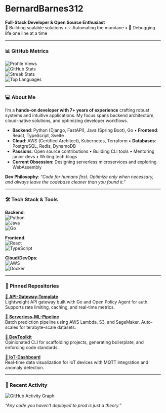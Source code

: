 # BernardBarnes312  
**Full-Stack Developer & Open Source Enthusiast**  
🚀 Building scalable solutions • 💡 Automating the mundane • 🔧 Debugging life one line at a time  

---

### 📊 GitHub Metrics  
![Profile Views](https://komarev.com/ghpvc/?username=bernardbarnes312&color=blueviolet&style=flat)  
![GitHub Stats](https://github-readme-stats.vercel.app/api?username=bernardbarnes312&show_icons=true&theme=radical&hide_title=true&include_all_commits=true)  
![Streak Stats](https://streak-stats.demolab.com?user=bernardbarnes312&theme=radical&date_format=M%20j%5B%2C%20Y%5D)  
![Top Languages](https://github-readme-stats.vercel.app/api/top-langs/?username=bernardbarnes312&layout=compact&theme=radical&langs_count=6)  

---

### 💻 About Me  
I’m a **hands-on developer with 7+ years of experience** crafting robust systems and intuitive applications. My focus spans backend architecture, cloud-native solutions, and optimizing developer workflows.  

- **Backend**: Python (Django, FastAPI), Java (Spring Boot), Go • **Frontend**: React, TypeScript, Svelte  
- **Cloud**: AWS (Certified Architect), Kubernetes, Terraform • **Databases**: PostgreSQL, Redis, DynamoDB  
- **Passions**: Open source contributions • Building CLI tools • Mentoring junior devs • Writing tech blogs  
- **Current Obsession**: Designing serverless microservices and exploring WebAssembly  

**Dev Philosophy**: *“Code for humans first. Optimize only when necessary, and always leave the codebase cleaner than you found it.”*  

---

### 🛠️ Tech Stack & Tools  
**Backend**:  
![Python](https://img.shields.io/badge/-Python-3776AB?logo=python&logoColor=white)  
![Java](https://img.shields.io/badge/-Java-007396?logo=java&logoColor=white)  
![Go](https://img.shields.io/badge/-Go-00ADD8?logo=go&logoColor=white)  

**Frontend**:  
![React](https://img.shields.io/badge/-React-61DAFB?logo=react&logoColor=black)  
![TypeScript](https://img.shields.io/badge/-TypeScript-3178C6?logo=typescript&logoColor=white)  

**Cloud/DevOps**:  
![AWS](https://img.shields.io/badge/-AWS-232F3E?logo=amazonaws&logoColor=white)  
![Docker](https://img.shields.io/badge/-Docker-2496ED?logo=docker&logoColor=white)  

---

### 📌 Pinned Repositories  
[🔗 **API-Gateway-Template**](https://github.com/bernardbarnes312/api-gateway-template)  
Lightweight API gateway built with Go and Open Policy Agent for auth. Supports rate limiting, caching, and real-time metrics.  

[🔗 **Serverless-ML-Pipeline**](https://github.com/bernardbarnes312/serverless-ml-pipeline)  
Batch prediction pipeline using AWS Lambda, S3, and SageMaker. Auto-scales for terabyte-scale datasets.  

[🔗 **DevToolkit**](https://github.com/bernardbarnes312/devtoolkit)  
Opinionated CLI for scaffolding projects, generating boilerplate, and enforcing code standards.  

[🔗 **IoT-Dashboard**](https://github.com/bernardbarnes312/iot-dashboard)  
Real-time data visualization for IoT devices with MQTT integration and anomaly detection.  

---

### 🌱 Recent Activity  
![GitHub Activity Graph](https://github-readme-activity-graph.vercel.app/graph?username=bernardbarnes312&theme=redical&hide_border=true&area=true)  

*“Any code you haven’t deployed to prod is just a theory.”*
